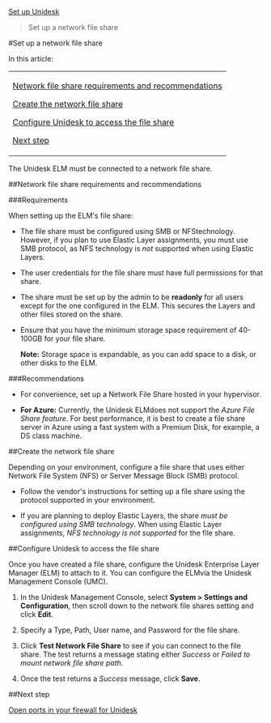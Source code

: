 [Set up Unidesk](landing_set_up_co4)
 > Set up a network file share
#Set up a network file share
In this article:
<table>            <col></col>            <tbody>                <tr>                    <td>                        <p><a href="#Share"> Network file share requirements and recommendations</a>                        </p>                        <p><a href="#Create_Share"> Create the network file share</a>                        </p>                        <p><a href="#Cfg_Share"> Configure Unidesk to access the file share</a>                        </p>                        <p><a href="#Next"> Next step</a>                        </p>                    </td>                </tr>            </tbody>        </table>
The Unidesk ELM must be connected to a network file share. 
##Network file share requirements and recommendations<a name="Share"></a>
###Requirements
When setting up the ELM's file share:
<ul>            <li>                <p>The file share must be configured using SMB or NFStechnology. However, if you plan to use Elastic Layer assignments, you must use SMB protocol, as NFS technology is <i>not</i> supported when using Elastic Layers.</p>            </li>            <li>                <p>The user credentials for the file share must have full permissions for that share. </p>            </li>            <li>                <p>The share must be set up by the admin to be <b>readonly</b> for all users except for the one configured in the ELM. This secures the Layers and other files stored on the share.</p>            </li>            <li>                <p>Ensure that you have the minimum storage space requirement of 40-100GB for your file share. </p>                <p><b>Note:</b> Storage space is expandable, as you can add space to a disk, or other disks to the ELM. </p>            </li>        </ul>
###Recommendations
<ul>            <li>                <p>For convenience, set up a Network File Share hosted in your hypervisor. </p>            </li>            <li>                <p><b>For Azure:</b> Currently, the Unidesk ELMdoes not support the <i>Azure File Share feature</i>. For best performance, it is best to create a file share server in Azure using a fast system with a Premium Disk, for example, a DS class machine. </p>            </li>        </ul>
##Create the network file share<a name="Create_Share"></a>
Depending on your environment, configure a file share that uses either Network File System (NFS) or Server Message Block (SMB) protocol. 
<ul>            <li>                <p>Follow the vendor's instructions for setting up a file share using the protocol supported in your environment. </p>            </li>            <li>                <p>If you are planning to deploy Elastic Layers, the share <i>must be configured using SMB technology</i>. When using Elastic Layer assignments, <i>NFS technology is not supported</i> for the file share.</p>            </li>        </ul>
##Configure Unidesk to access the file share<a name="Cfg_Share"></a>
Once you have created a file share, configure the Unidesk Enterprise Layer Manager (ELM) to attach to it. You can configure the ELMvia the Unidesk Management Console (UMC).
<ol>            <li>                <p>In the Unidesk Management Console, select  <b>System > Settings and Configuration</b>, then scroll down to the network file shares setting and click <b>Edit</b>.</p>            </li>            <li>                <p>Specify a Type, Path, User name, and Password for the file share.</p>            </li>            <li>                <p>Click <b>Test Network File Share</b> to see if you can connect to the file share. The test returns a message stating either <i>Success</i> or <i>Failed to mount network file share path</i>.</p>            </li>            <li>                <p>Once the test returns a <i>Success</i> message, click <b>Save</b>.</p>            </li>        </ol>
##Next step<a name="Next"></a>
[Open ports in your firewall for Unidesk](system_ports_firewall_co4)[        ](system_ports_firewall_co4)

